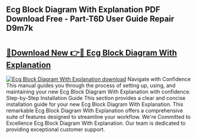 ## Ecg Block Diagram With Explanation PDF Download Free - Part-T6D User Guide Repair D9m7k

# <h2><a href="http://dfru92.blite.top/?on=Ecg+Block+Diagram+With+Explanation">🔗Download New 👉🔴 Ecg Block Diagram With Explanation</a></h2>

[![Ecg Block Diagram With Explanation download](https://i.imgur.com/lujVjoI.png)](http://dfru92.blite.top/?on=Ecg+Block+Diagram+With+Explanation)
Navigate with Confidence This manual guides you through the process of setting up, using, and maintaining your new Ecg Block Diagram With Explanation with confidence. Step-by-Step Installation Guide This section provides a clear and concise installation guide for your new Ecg Block Diagram With Explanation. This remarkable Ecg Block Diagram With Explanation offers a comprehensive suite of features designed to streamline your workflow. We're Committed to Excellence Ecg Block Diagram With Explanation. Our team is dedicated to providing exceptional customer support.
